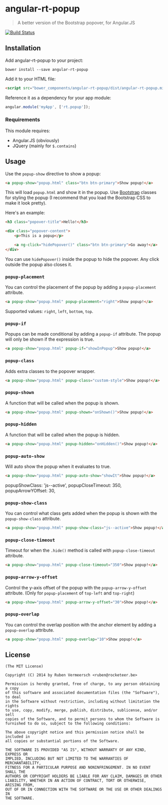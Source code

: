 # angular-rt-popup

> A better version of the Bootstrap popover, for Angular.JS

[![Build Status](https://travis-ci.org/rubenv/angular-rt-popup.png?branch=master)](https://travis-ci.org/rubenv/angular-rt-popup)

## Installation
Add angular-rt-popup to your project:

```
bower install --save angular-rt-popup
```

Add it to your HTML file:

```html
<script src="bower_components/angular-rt-popup/dist/angular-rt-popup.min.js"></script>
```

Reference it as a dependency for your app module:

```js
angular.module('myApp', ['rt.popup']);
```

### Requirements

This module requires:

* Angular.JS (obviously)
* JQuery (mainly for `$.contains`)

## Usage

Use the `popup-show` directive to show a popup:

```html
<a popup-show="popup.html" class="btn btn-primary">Show popup!</a>
```

This will load `popup.html` and show it in the popup. Use [Bootstrap](http://getbootstrap.com/) classes for styling the popup (I recommend that you load the Bootstrap CSS to make it look pretty).

Here's an example:

```html
<h3 class="popover-title">Hello!</h3>

<div class="popover-content">
    <p>This is a popup</p>

    <a ng-click="hidePopover()" class="btn btn-primary">Go away!</a>
</div>
```

You can use `hidePopover()` inside the popup to hide the popover. Any click outside the popup also closes it.

### `popup-placement`

You can control the placement of the popup by adding a `popup-placement` attribute.

```html
<a popup-show="popup.html" popup-placement="right">Show popup!</a>
```

Supported values: `right`, `left`, `bottom`, `top`.


### `popup-if`

Popups can be made conditional by adding a `popup-if` attribute. The popup will only be shown if the expression is true.

```html
<a popup-show="popup.html" popup-if="showInPopup">Show popup!</a>
```

### `popup-class`

Adds extra classes to the popover wrapper.

```html
<a popup-show="popup.html" popup-class="custom-style">Show popup!</a>
```

### `popup-shown`

A function that will be called when the popup is shown.

```html
<a popup-show="popup.html" popup-shown="onShown()">Show popup!</a>
```

### `popup-hidden`

A function that will be called when the popup is hidden.

```html
<a popup-show="popup.html" popup-hidden="onHidden()">Show popup!</a>
```

### `popup-auto-show`

Will auto show the popup when it evaluates to true.

```html
<a popup-show="popup.html" popup-auto-show="showIt">Show popup!</a>
```
popupShowClass: 'js--active',
                popupCloseTimeout: 350,
                popupArrowYOffset: 30,
                
### `popup-show-class`

You can control what class gets added when the popup is shown with the `popup-show-class` attribute.

```html
<a popup-show="popup.html" popup-show-class="js--active">Show popup!</a>
```

### `popup-close-timeout`

Timeout for when the `.hide()` method is called with `popup-close-timeout` attribute.

```html
<a popup-show="popup.html" popup-close-timeout="350">Show popup!</a>
```

### `popup-arrow-y-offset`

Control the y-axis offset of the popup with the `popup-arrow-y-offset` attribute. (Only for `popup-placement` of `top-left` and `top-right`)

```html
<a popup-show="popup.html" popup-arrow-y-offset="30">Show popup!</a>
```

### `popup-overlap`

You can control the overlap position with the anchor element by adding a `popup-overlap` attribute.

```html
<a popup-show="popup.html" popup-overlap="10">Show popup!</a>
```

## License

    (The MIT License)

    Copyright (C) 2014 by Ruben Vermeersch <ruben@rocketeer.be>

    Permission is hereby granted, free of charge, to any person obtaining a copy
    of this software and associated documentation files (the "Software"), to deal
    in the Software without restriction, including without limitation the rights
    to use, copy, modify, merge, publish, distribute, sublicense, and/or sell
    copies of the Software, and to permit persons to whom the Software is
    furnished to do so, subject to the following conditions:

    The above copyright notice and this permission notice shall be included in
    all copies or substantial portions of the Software.

    THE SOFTWARE IS PROVIDED "AS IS", WITHOUT WARRANTY OF ANY KIND, EXPRESS OR
    IMPLIED, INCLUDING BUT NOT LIMITED TO THE WARRANTIES OF MERCHANTABILITY,
    FITNESS FOR A PARTICULAR PURPOSE AND NONINFRINGEMENT. IN NO EVENT SHALL THE
    AUTHORS OR COPYRIGHT HOLDERS BE LIABLE FOR ANY CLAIM, DAMAGES OR OTHER
    LIABILITY, WHETHER IN AN ACTION OF CONTRACT, TORT OR OTHERWISE, ARISING FROM,
    OUT OF OR IN CONNECTION WITH THE SOFTWARE OR THE USE OR OTHER DEALINGS IN
    THE SOFTWARE.
